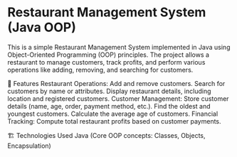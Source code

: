 # Restaurant Management System (Java OOP)

This is a simple Restaurant Management System implemented in Java using Object-Oriented Programming (OOP) principles. The project allows a restaurant to manage customers, track profits, and perform various operations like adding, removing, and searching for customers.

🚀 Features
Restaurant Operations:
Add and remove customers.
Search for customers by name or attributes.
Display restaurant details, including location and registered customers.
Customer Management:
Store customer details (name, age, order, payment method, etc.).
Find the oldest and youngest customers.
Calculate the average age of customers.
Financial Tracking:
Compute total restaurant profits based on customer payments.


🏗️ Technologies Used
Java (Core OOP concepts: Classes, Objects, Encapsulation)

